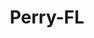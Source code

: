 ---
title: Perry-FL
slug: perry-fl
f_state:
- cms/state/florida.md
f_locations:
- cms/payday-loan/advance-america-1539.md
- cms/payday-loan/cash-kwik-7802.md
- cms/payday-loan/first-america-cash-advance-18399.md
- cms/payday-loan/first-american-holding-inc-18408.md
- cms/payday-loan/florida-auto-loans-inc-18752.md
updated-on: '2024-05-30T13:41:28.615Z'
created-on: '2024-05-30T13:41:28.615Z'
published-on: '2024-05-30T13:54:32.469Z'
f_city: Perry
layout: '[city].html'
tags: city
---